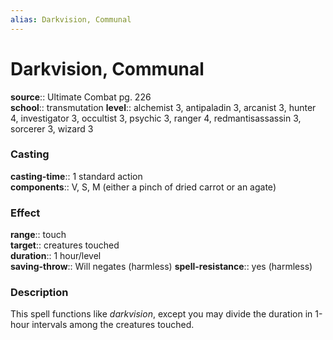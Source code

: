 ```yaml
---
alias: Darkvision, Communal
---
```


# Darkvision, Communal 

**source**:: Ultimate Combat pg. 226  
**school**:: transmutation
**level**:: alchemist 3, antipaladin 3, arcanist 3, hunter 4, investigator 3, occultist 3, psychic 3, ranger 4, redmantisassassin 3, sorcerer 3, wizard 3

### Casting 

**casting-time**:: 1 standard action  
**components**:: V, S, M (either a pinch of dried carrot or an agate)

### Effect 

**range**:: touch  
**target**:: creatures touched  
**duration**:: 1 hour/level  
**saving-throw**:: Will negates (harmless)
**spell-resistance**:: yes (harmless)

### Description 

This spell functions like *darkvision*, except you may divide the duration in 1-hour intervals among the creatures touched.


